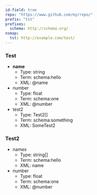 ```yaml
---
id-field: true
repo: "https://www.github.com/my/repo/"
prefix: "tst"
prefixes:
  schema: http://schema.org/
nsmap:
  tst: http://example.com/test/
---
```


### Test

- __name__
  - Type: string
  - Term: schema:hello
  - XML: @name
- number
  - Type: float
  - Term: schema:one
  - XML: @number
- test2
  - Type: Test2[]
  - Term: schema:something
  - XML: SomeTest2

### Test2

- names
  - Type: string[]
  - Term: schema:hello
  - XML: name
- number
  - Type: float
  - Term: schema:one
  - XML: @number
